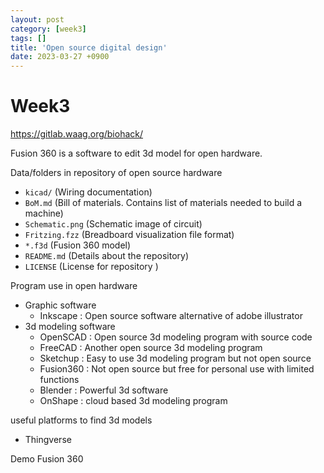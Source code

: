 ```yaml
---
layout: post
category: [week3]
tags: []
title: 'Open source digital design'
date: 2023-03-27 +0900
---
```


# Week3

https://gitlab.waag.org/biohack/


Fusion 360 is a software to edit 3d model for open hardware.

Data/folders in repository of open source hardware
- `kicad/` (Wiring documentation)
- `BoM.md` (Bill of materials. Contains list of materials needed to build a machine)
- `Schematic.png` (Schematic image of circuit)
- `Fritzing.fzz` (Breadboard visualization file format)
- `*.f3d` (Fusion 360 model)
- `README.md` (Details about the repository)
- `LICENSE` (License for repository )


Program use in open hardware
- Graphic software
	- Inkscape : Open source software alternative of adobe illustrator
- 3d modeling software
	- OpenSCAD : Open source 3d modeling program with source code
	- FreeCAD : Another open source 3d modeling program
	- Sketchup : Easy to use 3d modeling program but not open source
	- Fusion360 : Not open source but free for personal use with limited functions
	- Blender : Powerful 3d software
	- OnShape : cloud based 3d modeling program


useful platforms to find 3d models
- Thingverse

Demo Fusion 360
